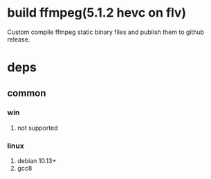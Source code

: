 
# build ffmpeg(5.1.2 hevc on flv)

Custom compile ffmpeg static binary files and publish them to github release.

# deps
## common



### win
1. not supported

### linux
1. debian 10.13+
2. gcc8
